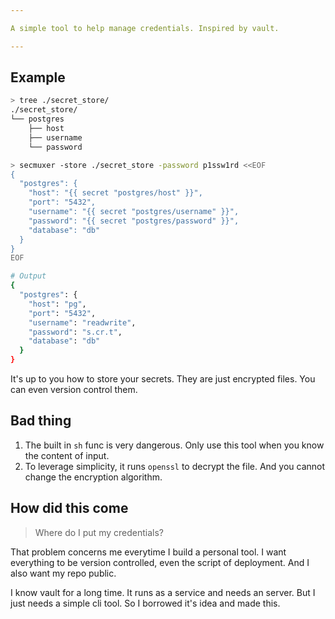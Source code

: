 ```yaml
---

A simple tool to help manage credentials. Inspired by vault.

---
```


## Example

```bash
> tree ./secret_store/
./secret_store/
└── postgres
    ├── host
    ├── username
    └── password

> secmuxer -store ./secret_store -password p1ssw1rd <<EOF
{
  "postgres": {
    "host": "{{ secret "postgres/host" }}",
    "port": "5432",
    "username": "{{ secret "postgres/username" }}",
    "password": "{{ secret "postgres/password" }}",
    "database": "db"
  }
}
EOF

# Output
{
  "postgres": {
    "host": "pg",
    "port": "5432",
    "username": "readwrite",
    "password": "s.cr.t",
    "database": "db"
  }
}
```

It's up to you how to store your secrets. They are just encrypted files. You can even version control them.

## Bad thing

1. The built in `sh` func is very dangerous. Only use this tool when you know the content of input.
2. To leverage simplicity, it runs `openssl` to decrypt the file. And you cannot change the encryption algorithm.

## How did this come

> Where do I put my credentials?

That problem concerns me everytime I build a personal tool. 
I want everything to be version controlled, even the script of deployment.
And I also want my repo public.

I know vault for a long time. It runs as a service and needs an server.
But I just needs a simple cli tool. So I borrowed it's idea and made this.
